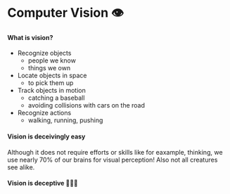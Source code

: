 # Computer Vision 👁 

#### What is vision?
 - Recognize objects
    - people we know
    - things we own
- Locate objects in space
    - to pick them up
- Track objects in motion
    - catching a baseball
    - avoiding collisions with cars on the road
- Recognize actions
    - walking, running, pushing

#### Vision is deceivingly easy 
Although it does not require efforts or skills like for eaxample, thinking, we use nearly 70% of our brains for visual perception! Also not all creatures see alike.

#### Vision is deceptive  🕵🏻‍♂️
